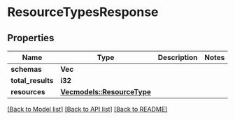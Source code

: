 # ResourceTypesResponse

## Properties

Name | Type | Description | Notes
------------ | ------------- | ------------- | -------------
**schemas** | **Vec<String>** |  | 
**total_results** | **i32** |  | 
**resources** | [**Vec<models::ResourceType>**](ResourceType.md) |  | 

[[Back to Model list]](../README.md#documentation-for-models) [[Back to API list]](../README.md#documentation-for-api-endpoints) [[Back to README]](../README.md)


